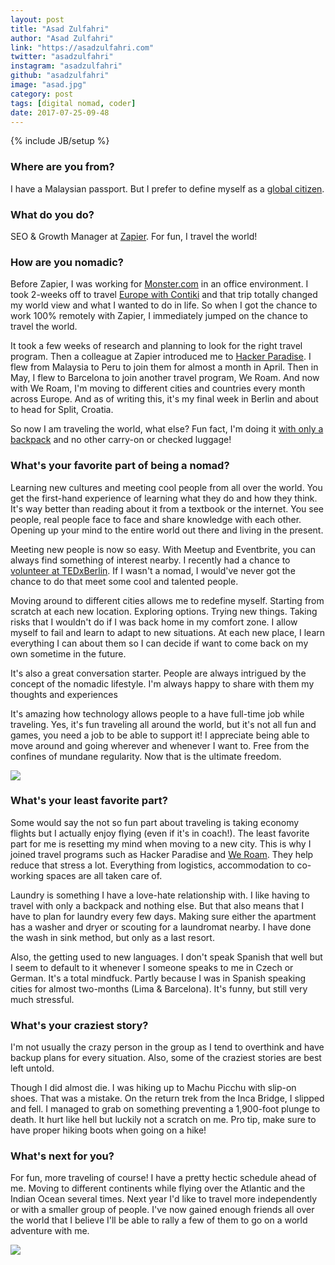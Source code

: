 ```yaml
---
layout: post
title: "Asad Zulfahri"
author: "Asad Zulfahri"
link: "https://asadzulfahri.com"
twitter: "asadzulfahri"
instagram: "asadzulfahri"
github: "asadzulfahri"
image: "asad.jpg"
category: post
tags: [digital nomad, coder]
date: 2017-07-25-09-48
---
```

{% include JB/setup %}

### Where are you from?
I have a Malaysian passport. But I prefer to define myself as a [global citizen](https://bitnation.co/user/asadzulfahri/).

### What do you do?
SEO & Growth Manager at [Zapier](https://zapier.com/). For fun, I travel the world!


### How are you nomadic?
Before Zapier, I was working for [Monster.com](https://www.monster.com/?disgeo=true) in an office environment. I took 2-weeks off to travel [Europe with Contiki](https://asadzulfahri.com/blog/contiki-travel-log-2016-eu-discovery/) and that trip totally changed my world view and what I wanted to do in life. So when I got the chance to work 100% remotely with Zapier, I immediately jumped on the chance to travel the world.

It took a few weeks of research and planning to look for the right travel program. Then a colleague at Zapier introduced me to [Hacker Paradise](https://asadzulfahri.com/blog/hacker-paradise-review-lima-2017/). I flew from Malaysia to Peru to join them for almost a month in April. Then in May, I flew to Barcelona to join another travel program, We Roam. And now with We Roam, I'm moving to different cities and countries every month across Europe. And as of writing this, it's my final week in Berlin and about to head for Split, Croatia.

So now I am traveling the world, what else? Fun fact, I'm doing it [with only a backpack](https://asadzulfahri.com/blog/traveling-world-backpack-minimalist-packing/) and no other carry-on or checked luggage! 


### What's your favorite part of being a nomad?
Learning new cultures and meeting cool people from all over the world. You get the first-hand experience of learning what they do and how they think. It's way better than reading about it from a textbook or the internet. You see people, real people face to face and share knowledge with each other. Opening up your mind to the entire world out there and living in the present.

Meeting new people is now so easy. With Meetup and Eventbrite, you can always find something of interest nearby. I recently had a chance to [volunteer at TEDxBerlin](https://asadzulfahri.com/blog/volunteering-tedxberlinsalon-democracy-2017/). If I wasn't a nomad, I would've never got the chance to do that meet some cool and talented people.

Moving around to different cities allows me to redefine myself. Starting from scratch at each new location. Exploring options. Trying new things. Taking risks that I wouldn't do if I was back home in my comfort zone. I allow myself to fail and learn to adapt to new situations. At each new place, I learn everything I can about them so I can decide if want to come back on my own sometime in the future.

It's also a great conversation starter. People are always intrigued by the concept of the nomadic lifestyle. I'm always happy to share with them my thoughts and experiences

It's amazing how technology allows people to a have full-time job while traveling. Yes, it's fun traveling all around the world, but it's not all fun and games, you need a job to be able to support it! I appreciate being able to move around and going wherever and whenever I want to. Free from the confines of mundane regularity. Now that is the ultimate freedom.

<img src="{{ BASE_PATH }}/assets/img/posts/asad-alt.jpg" class="inner-post-image" />

### What's your least favorite part?
Some would say the not so fun part about traveling is taking economy flights but I actually enjoy flying (even if it's in coach!). The least favorite part for me is resetting my mind when moving to a new city. This is why I joined travel programs such as Hacker Paradise and [We Roam](https://asadzulfahri.com/blog/we-roam-review-polaris-2017/). They help reduce that stress a lot. Everything from logistics, accommodation to co-working spaces are all taken care of.

Laundry is something I have a love-hate relationship with. I like having to travel with only a backpack and nothing else. But that also means that I have to plan for laundry every few days. Making sure either the apartment has a washer and dryer or scouting for a laundromat nearby. I have done the wash in sink method, but only as a last resort.

Also, the getting used to new languages. I don't speak Spanish that well but I seem to default to it whenever I someone speaks to me in Czech or German. It's a total mindfuck. Partly because I was in Spanish speaking cities for almost two-months (Lima & Barcelona). It's funny, but still very much stressful.


### What's your craziest story?
I'm not usually the crazy person in the group as I tend to overthink and have backup plans for every situation. Also, some of the craziest stories are best left untold.

Though I did almost die. I was hiking up to Machu Picchu with slip-on shoes. That was a mistake. On the return trek from the Inca Bridge, I slipped and fell. I managed to grab on something preventing a 1,900-foot plunge to death. It hurt like hell but luckily not a scratch on me. Pro tip, make sure to have proper hiking boots when going on a hike!


### What's next for you?
For fun, more traveling of course! I have a pretty hectic schedule ahead of me. Moving to different continents while flying over the Atlantic and the Indian Ocean several times. Next year I'd like to travel more independently or with a smaller group of people. I've now gained enough friends all over the world that I believe I'll be able to rally a few of them to go on a world adventure with me.

<img src="{{ BASE_PATH }}/assets/img/posts/asad-barcelona.jpg" class="inner-post-image" />
